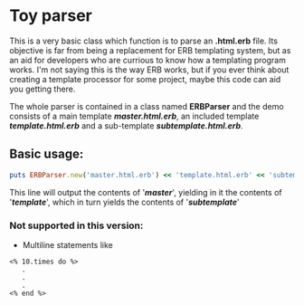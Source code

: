 # Toy parser
This is a very basic class which function is to parse an **.html.erb** file. Its objective is far from being a replacement for ERB templating system, but as an aid for developers who are currious to know how a templating program works. I'm not saying this is the way ERB works, but if you ever think about creating a template processor for some project, maybe this code can aid you getting there.

The whole parser is contained in a class named **ERBParser** and the demo consists of a main template _**master.html.erb**_, an included template _**template.html.erb**_ and a sub-template _**subtemplate.html.erb**_.

## Basic usage:

```ruby
puts ERBParser.new('master.html.erb') << 'template.html.erb' << 'subtemplate.html.erb'
```

This line will output the contents of '_**master**_', yielding in it the contents of '_**template**_', which in turn yields the contents of '_**subtemplate**_'

### Not supported in this version:
* Multiline statements like
```erb
<% 10.times do %>
   .
   .
   .
<% end %>
```

